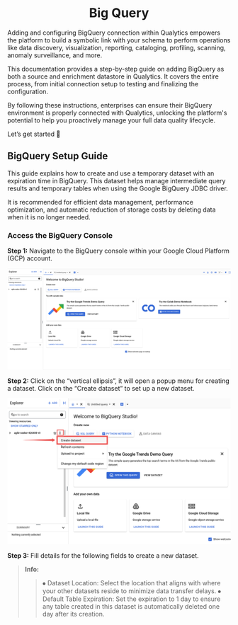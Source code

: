 <h1 style="text-align: center;">Big Query</h1>

Adding and configuring BigQuery connection within Qualytics empowers the platform to build a symbolic link with your schema to perform operations like data discovery, visualization, reporting, cataloging, profiling, scanning, anomaly surveillance, and more.  

This documentation provides a step-by-step guide on adding BigQuery as both a source and enrichment datastore in Qualytics. It covers the entire process, from initial connection setup to testing and finalizing the configuration. 

By following these instructions, enterprises can ensure their BigQuery environment is properly connected with Qualytics, unlocking the platform's potential to help you proactively manage your full data quality lifecycle.

Let’s get started 🚀

##  BigQuery Setup Guide 

This guide explains how to create and use a temporary dataset with an expiration time in BigQuery. This dataset helps manage intermediate query results and temporary tables when using the Google BigQuery JDBC driver.

It is recommended for efficient data management, performance optimization, and automatic reduction of storage costs by deleting data when it is no longer needed.

### Access the BigQuery Console

**Step 1:** Navigate to the BigQuery console within your Google Cloud Platform (GCP) account.

![alt text](image9.png)

**Step 2:** Click on the “vertical ellipsis”, it will open a popup menu for creating a dataset.
Click on the “Create dataset” to set up a new dataset.

![alt text](image8.png)

**Step 3:** Fill details for the following fields to create a new dataset.

>**Info:**
>>⦁	Dataset Location: Select the location that aligns with where your other datasets reside to minimize data transfer delays.
>>⦁	Default Table Expiration: Set the expiration to 1 day to ensure any table created in this dataset is automatically deleted one day after its creation.


